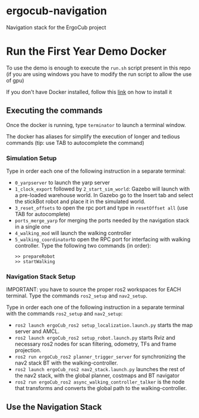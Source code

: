 # ergocub-navigation
Navigation stack for the ErgoCub project

# Run the First Year Demo Docker
To use the demo is enough to execute the `run.sh` script present in this repo (if you are using windows you have to modify the run script to allow the use of gpu)     

If you don't have Docker installed, follow this [link](https://docs.docker.com/get-docker/) on how to install it

## Executing the commands
Once the docker is running, type `terminator` to launch a terminal window.

The docker has aliases for simplify the execution of longer and tedious commands (tip: use TAB to autocomplete the command)

### Simulation Setup
Type in order each one of the following instruction in a separate terminal:
* `0_yarpserver` to launch the yarp server
* `1_clock_export` followed by `2_start_sim_world`: Gazebo will launch with a pre-loaded warehouse world. In Gazebo go to the Insert tab and select the stickBot robot and place it in the simulated world.
* `3_reset_offsets` to open the rpc port and type in `resetOffset all` (use TAB for autocomplete)
* `ports_merge_yarp` for merging the ports needed by the navigation stack in a single one
* `4_walking_mod` will launch the walking controller
* `5_walking_coordinator`to open the RPC port for interfacing with walking controller. Type the following two commands (in order):
  ```
  >> prepareRobot
  >> startWalking
  ```
### Navigation Stack Setup
IMPORTANT: you have to source the proper ros2 workspaces for EACH terminal. Type the commands `ros2_setup` and `nav2_setup`.

Type in order each one of the following instruction in a separate terminal with the commands `ros2_setup` and `nav2_setup`:
* `ros2 launch ergoCub_ros2 setup_localization.launch.py` starts the map server and AMCL.
* `ros2 launch ergoCub_ros2 setup_robot.launch.py` starts Rviz and necessary ros2 nodes for scan filtering, odometry, TFs and frame projection.
* `ros2 run ergoCub_ros2 planner_trigger_server` for synchronizing the nav2 stack BT with the walking-controller.
* `ros2 launch ergoCub_ros2 nav2_stack.launch.py` launches the rest of the nav2 stack, with the global planner, costmaps and BT navigator
* `ros2 run ergoCub_ros2 async_walking_controller_talker` is the node that transforms and converts the global path to the walking-controller.

## Use the Navigation Stack
